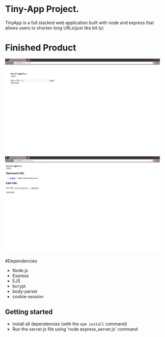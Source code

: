 # Tiny-App Project.

TinyApp is a full stacked web application built with node and express that allows users to shorten long URLs(just like bit.ly)

# Finished Product
![screenshot of TinyApp](https://github.com/ZLYMichael/tiny-app/blob/master/Screenshot_2017-06-09_21-20-08.png?raw=true)
![screenshot of TinyApp sample URLs](https://github.com/ZLYMichael/tiny-app/blob/master/Screenshot_2017-06-09_21-22-07.png?raw=true)

#Dependencies
- Node.js
- Express
- EJS
- bcrypt
- body-parser
- cookie-session

## Getting started
- install all dependencies (with the `npm install` command)
- Run the server.js file using 'node express_server.js' command